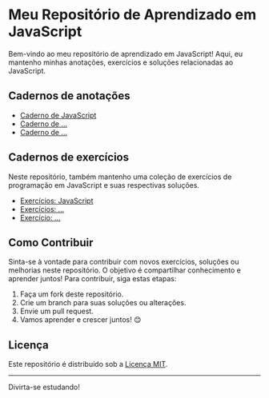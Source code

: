# Meu Repositório de Aprendizado em JavaScript

Bem-vindo ao meu repositório de aprendizado em JavaScript! Aqui, eu mantenho minhas anotações, exercícios e soluções relacionadas ao JavaScript.

## Cadernos de anotações

- [Caderno de JavaScript](caderno-javascript.md)
- [Caderno de ...](#)
- [Caderno de ...](#)

## Cadernos de exercícios

Neste repositório, também mantenho uma coleção de exercícios de programação em JavaScript e suas respectivas soluções.

- [Exercícios: JavaScript](exercicios-javascript.md)
- [Exercícios: ...](#)
- [Exercício: ...](#)

## Como Contribuir

Sinta-se à vontade para contribuir com novos exercícios, soluções ou melhorias neste repositório. O objetivo é compartilhar conhecimento e aprender juntos! Para contribuir, siga estas etapas:

1. Faça um fork deste repositório.
2. Crie um branch para suas soluções ou alterações.
3. Envie um pull request.
4. Vamos aprender e crescer juntos! 😊

## Licença

Este repositório é distribuído sob a [Licença MIT](LICENSE).

---
Divirta-se estudando!
